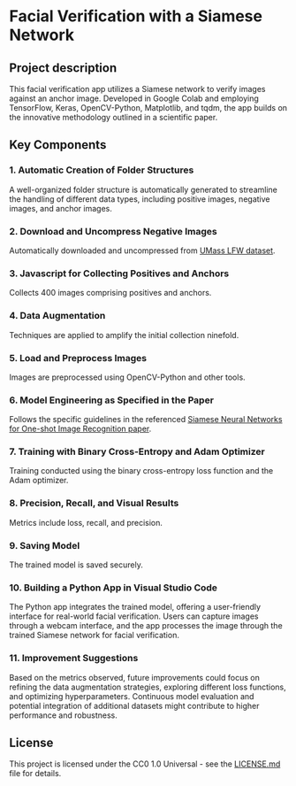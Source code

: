 # Facial Verification with a Siamese Network

## Project description
This facial verification app utilizes a Siamese network to verify images against an anchor image. Developed in Google Colab and employing TensorFlow, Keras, OpenCV-Python, Matplotlib, and tqdm, the app builds on the innovative methodology outlined in a scientific paper.

## Key Components

### 1. Automatic Creation of Folder Structures
A well-organized folder structure is automatically generated to streamline the handling of different data types, including positive images, negative images, and anchor images.

### 2. Download and Uncompress Negative Images
Automatically downloaded and uncompressed from [UMass LFW dataset](http://vis-www.cs.umass.edu/lfw/lfw.tgz).

### 3. Javascript for Collecting Positives and Anchors
Collects 400 images comprising positives and anchors.

### 4. Data Augmentation
Techniques are applied to amplify the initial collection ninefold.

### 5. Load and Preprocess Images
Images are preprocessed using OpenCV-Python and other tools.

### 6. Model Engineering as Specified in the Paper
Follows the specific guidelines in the referenced [Siamese Neural Networks for One-shot Image Recognition paper](https://www.cs.cmu.edu/~rsalakhu/papers/oneshot1.pdf).

### 7. Training with Binary Cross-Entropy and Adam Optimizer
Training conducted using the binary cross-entropy loss function and the Adam optimizer.

### 8. Precision, Recall, and Visual Results
Metrics include loss, recall, and precision.

### 9. Saving Model
The trained model is saved securely.

### 10. Building a Python App in Visual Studio Code
The Python app integrates the trained model, offering a user-friendly interface for real-world facial verification. Users can capture images through a webcam interface, and the app processes the image through the trained Siamese network for facial verification.

### 11. Improvement Suggestions
Based on the metrics observed, future improvements could focus on refining the data augmentation strategies, exploring different loss functions, and optimizing hyperparameters. Continuous model evaluation and potential integration of additional datasets might contribute to higher performance and robustness.

## License
This project is licensed under the CC0 1.0 Universal - see the [LICENSE.md](LICENSE.md) file for details.
